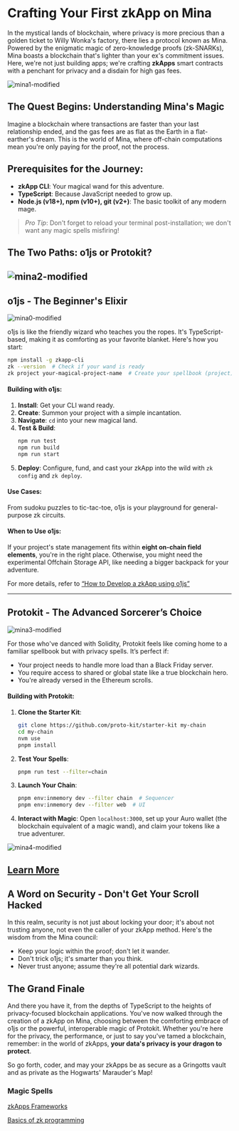 # Crafting Your First zkApp on Mina

In the mystical lands of blockchain, where privacy is more precious than a golden ticket to Willy Wonka's factory, there lies a protocol known as Mina. Powered by the enigmatic magic of zero-knowledge proofs (zk-SNARKs), Mina boasts a blockchain that's lighter than your ex's commitment issues. Here, we're not just building apps; we're crafting **zkApps** smart contracts with a penchant for privacy and a disdain for high gas fees.


![mina1-modified](https://github.com/user-attachments/assets/42d36f97-48e7-44a1-a201-937ce0b360f4)

## The Quest Begins: Understanding Mina's Magic

Imagine a blockchain where transactions are faster than your last relationship ended, and the gas fees are as flat as the Earth in a flat-earther's dream. This is the world of Mina, where off-chain computations mean you're only paying for the proof, not the process. 



## Prerequisites for the Journey:

- **zkApp CLI**: Your magical wand for this adventure.  
- **TypeScript**: Because JavaScript needed to grow up.  
- **Node.js (v18+), npm (v10+), git (v2+)**: The basic toolkit of any modern mage.  

> *Pro Tip*: Don't forget to reload your terminal post-installation; we don't want any magic spells misfiring!


## The Two Paths: o1js or Protokit?
![mina2-modified](https://github.com/user-attachments/assets/b58e3bbb-0b5f-436b-956a-5b91741dde77)
---
## **o1js - The Beginner's Elixir**

![mina0-modified](https://github.com/user-attachments/assets/ef34c816-5ce8-46dc-b3f9-63f05f333a5e)


o1js is like the friendly wizard who teaches you the ropes. It's TypeScript-based, making it as comforting as your favorite blanket. Here's how you start:

```bash
npm install -g zkapp-cli
zk --version  # Check if your wand is ready
zk project your-magical-project-name  # Create your spellbook (project)
```

#### Building with o1js:
1. **Install**: Get your CLI wand ready.  
2. **Create**: Summon your project with a simple incantation.  
3. **Navigate**: `cd` into your new magical land.  
4. **Test & Build**:  
   ```bash
   npm run test
   npm run build
   npm run start
   ```
5. **Deploy**: Configure, fund, and cast your zkApp into the wild with `zk config` and `zk deploy`.

#### Use Cases:
From sudoku puzzles to tic-tac-toe, o1js is your playground for general-purpose zk circuits.

#### When to Use o1js:
If your project's state management fits within **eight on-chain field elements**, you're in the right place. Otherwise, you might need the experimental Offchain Storage API, like needing a bigger backpack for your adventure.

For more details, refer to [“How to Develop a zkApp using o1js”](https://docs.minaprotocol.com/zkapps/o1js)


---
## **Protokit - The Advanced Sorcerer’s Choice**
![mina3-modified](https://github.com/user-attachments/assets/53471822-5880-46e2-8ff2-4abdbb44deba)

For those who've danced with Solidity, Protokit feels like coming home to a familiar spellbook but with privacy spells. It’s perfect if:

- Your project needs to handle more load than a Black Friday server.  
- You require access to shared or global state like a true blockchain hero.  
- You're already versed in the Ethereum scrolls.  

#### Building with Protokit:
1. **Clone the Starter Kit**:  
   ```bash
   git clone https://github.com/proto-kit/starter-kit my-chain
   cd my-chain
   nvm use
   pnpm install
   ```
2. **Test Your Spells**:  
   ```bash
   pnpm run test --filter=chain
   ```
3. **Launch Your Chain**:  
   ```bash
   pnpm env:inmemory dev --filter chain  # Sequencer
   pnpm env:inmemory dev --filter web  # UI
   ```
4. **Interact with Magic**: Open `localhost:3000`, set up your Auro wallet (the blockchain equivalent of a magic wand), and claim your tokens like a true adventurer.

![mina4-modified](https://github.com/user-attachments/assets/b8ad5887-087c-4071-9016-ea1ddd5a9bcb)

[Learn More](https://protokit.dev/docs/quickstart)
---

## A Word on Security - Don't Get Your Scroll Hacked

In this realm, security is not just about locking your door; it's about not trusting anyone, not even the caller of your zkApp method. Here's the wisdom from the Mina council:

- Keep your logic within the proof; don't let it wander.  
- Don't trick o1js; it's smarter than you think.  
- Never trust anyone; assume they're all potential dark wizards.

## The Grand Finale

And there you have it, from the depths of TypeScript to the heights of privacy-focused blockchain applications. You've now walked through the creation of a zkApp on Mina, choosing between the comforting embrace of o1js or the powerful, interoperable magic of Protokit. Whether you're here for the privacy, the performance, or just to say you've tamed a blockchain, remember: in the world of zkApps, **your data's privacy is your dragon to protect**.

So go forth, coder, and may your zkApps be as secure as a Gringotts vault and as private as the Hogwarts' Marauder's Map!

### Magic Spells 
[zkApps Frameworks](https://docs.minaprotocol.com/zkapps/zkapp-development-frameworks)

[Basics of zk programming](https://docs.minaprotocol.com/zkapps/o1js/basic-concepts)
